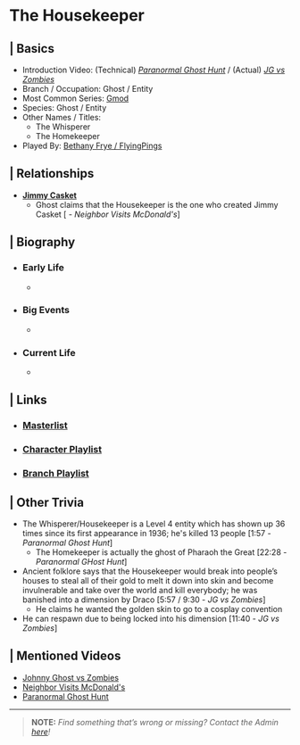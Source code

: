 # The Housekeeper  


## | Basics  
- Introduction Video: \(Technical) [*Paranormal Ghost Hunt*]() / \(Actual) [*JG vs Zombies*]()
- Branch / Occupation: Ghost / Entity  
- Most Common Series: [Gmod](./6.Series/Gmod.md)  
- Species: Ghost / Entity  
- Other Names / Titles:   
  - The Whisperer
  - The Homekeeper  
- Played By: [Bethany Frye / FlyingPings](./3.Siblings/3.3.Bethany-Frye-FlyingPings.md)  


## | Relationships  
- [**Jimmy Casket**](./5.Characters/Jimmy_Casket.md)  
  - Ghost claims that the Housekeeper is the one who created Jimmy Casket \[ - *Neighbor Visits McDonald's*] 


## | Biography  
- ### Early Life  
  -   
- ### Big Events  
  -   
- ### Current Life  
  -   

 
## | Links  
- ### [Masterlist]()  
- ### [Character Playlist]()  
- ### [Branch Playlist]()  


## | Other Trivia  
- The Whisperer/Housekeeper is a Level 4 entity which has shown up 36 times since its first appearance in 1936; he's killed 13 people \[1:57 - *Paranormal Ghost Hunt*]
  - The Homekeeper is actually the ghost of Pharaoh the Great \[22:28 - *Paranormal GHost Hunt*]
- Ancient folklore says that the Housekeeper would break into people’s houses to steal all of their gold to melt it down into skin and become invulnerable and take over the world and kill everybody; he was banished into a dimension by Draco \[5:57 / 9:30 - *JG vs Zombies*]
  - He claims he wanted the golden skin to go to a cosplay convention
- He can respawn due to being locked into his dimension \[11:40 - *JG vs Zombies*]

## | Mentioned Videos
- [Johnny Ghost vs Zombies](https://youtu.be/ZZi4QOcKkno)
- [Neighbor Visits McDonald's](https://youtu.be/hviiaU4UmZA)
- [Paranormal Ghost Hunt](https://youtu.be/VEq4ggHacoU)

----

> **NOTE:** *Find something that’s wrong or missing? Contact the Admin [here](./chapter_2.md)!*